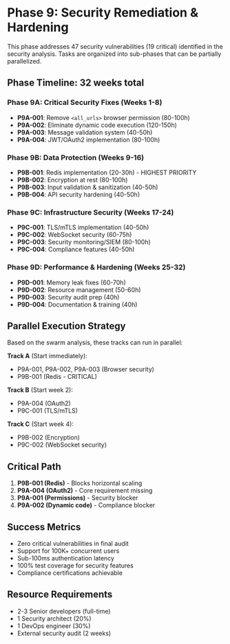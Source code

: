 # Phase 9: Security Remediation & Hardening

This phase addresses 47 security vulnerabilities (19 critical) identified in the security analysis. Tasks are organized into sub-phases that can be partially parallelized.

## Phase Timeline: 32 weeks total

### Phase 9A: Critical Security Fixes (Weeks 1-8)
- **P9A-001**: Remove `<all_urls>` browser permission (80-100h)
- **P9A-002**: Eliminate dynamic code execution (120-150h) 
- **P9A-003**: Message validation system (40-50h)
- **P9A-004**: JWT/OAuth2 implementation (80-100h)

### Phase 9B: Data Protection (Weeks 9-16)
- **P9B-001**: Redis implementation (20-30h) - HIGHEST PRIORITY
- **P9B-002**: Encryption at rest (80-100h)
- **P9B-003**: Input validation & sanitization (40-50h)
- **P9B-004**: API security hardening (40-50h)

### Phase 9C: Infrastructure Security (Weeks 17-24)
- **P9C-001**: TLS/mTLS implementation (40-50h)
- **P9C-002**: WebSocket security (60-75h)
- **P9C-003**: Security monitoring/SIEM (80-100h)
- **P9C-004**: Compliance features (40-50h)

### Phase 9D: Performance & Hardening (Weeks 25-32)
- **P9D-001**: Memory leak fixes (60-70h)
- **P9D-002**: Resource management (50-60h)
- **P9D-003**: Security audit prep (40h)
- **P9D-004**: Documentation & training (40h)

## Parallel Execution Strategy

Based on the swarm analysis, these tracks can run in parallel:

**Track A** (Start immediately):
- P9A-001, P9A-002, P9A-003 (Browser security)
- P9B-001 (Redis - CRITICAL)

**Track B** (Start week 2):
- P9A-004 (OAuth2)
- P9C-001 (TLS/mTLS)

**Track C** (Start week 4):
- P9B-002 (Encryption)
- P9C-002 (WebSocket security)

## Critical Path

1. **P9B-001 (Redis)** - Blocks horizontal scaling
2. **P9A-004 (OAuth2)** - Core requirement missing
3. **P9A-001 (Permissions)** - Security blocker
4. **P9A-002 (Dynamic code)** - Compliance blocker

## Success Metrics

- Zero critical vulnerabilities in final audit
- Support for 100K+ concurrent users
- Sub-100ms authentication latency
- 100% test coverage for security features
- Compliance certifications achievable

## Resource Requirements

- 2-3 Senior developers (full-time)
- 1 Security architect (20%)
- 1 DevOps engineer (30%)
- External security audit (2 weeks)